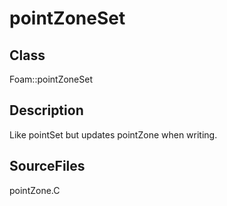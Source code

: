 # pointZoneSet 
## Class
Foam::pointZoneSet

## Description
Like pointSet but updates pointZone when writing.

## SourceFiles
pointZone.C

